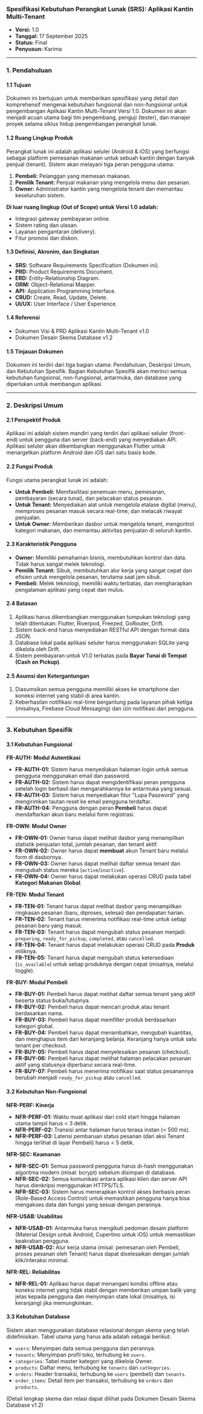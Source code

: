 ### **Spesifikasi Kebutuhan Perangkat Lunak (SRS): Aplikasi Kantin Multi-Tenant**

*   **Versi:** 1.0
*   **Tanggal:** 17 September 2025
*   **Status:** Final
*   **Penyusun:** Karima

---

### **1. Pendahuluan**

#### **1.1 Tujuan**
Dokumen ini bertujuan untuk memberikan spesifikasi yang detail dan komprehensif mengenai kebutuhan fungsional dan non-fungsional untuk pengembangan Aplikasi Kantin Multi-Tenant Versi 1.0. Dokumen ini akan menjadi acuan utama bagi tim pengembang, penguji (tester), dan manajer proyek selama siklus hidup pengembangan perangkat lunak.

#### **1.2 Ruang Lingkup Produk**
Perangkat lunak ini adalah aplikasi seluler (Android & iOS) yang berfungsi sebagai platform pemesanan makanan untuk sebuah kantin dengan banyak penjual (tenant). Sistem akan melayani tiga peran pengguna utama:
1.  **Pembeli:** Pelanggan yang memesan makanan.
2.  **Pemilik Tenant:** Penjual makanan yang mengelola menu dan pesanan.
3.  **Owner:** Administrator kantin yang mengelola tenant dan memantau keseluruhan sistem.

**Di luar ruang lingkup (Out of Scope) untuk Versi 1.0 adalah:**
*   Integrasi gateway pembayaran online.
*   Sistem rating dan ulasan.
*   Layanan pengantaran (delivery).
*   Fitur promosi dan diskon.

#### **1.3 Definisi, Akronim, dan Singkatan**
*   **SRS:** Software Requirements Specification (Dokumen ini).
*   **PRD:** Product Requirements Document.
*   **ERD:** Entity-Relationship Diagram.
*   **ORM:** Object-Relational Mapper.
*   **API:** Application Programming Interface.
*   **CRUD:** Create, Read, Update, Delete.
*   **UI/UX:** User Interface / User Experience.

#### **1.4 Referensi**
*   Dokumen Visi & PRD Aplikasi Kantin Multi-Tenant v1.0
*   Dokumen Desain Skema Database v1.2

#### **1.5 Tinjauan Dokumen**
Dokumen ini terdiri dari tiga bagian utama: Pendahuluan, Deskripsi Umum, dan Kebutuhan Spesifik. Bagian Kebutuhan Spesifik akan merinci semua kebutuhan fungsional, non-fungsional, antarmuka, dan database yang diperlukan untuk membangun aplikasi.

---

### **2. Deskripsi Umum**

#### **2.1 Perspektif Produk**
Aplikasi ini adalah sistem mandiri yang terdiri dari aplikasi seluler (front-end) untuk pengguna dan server (back-end) yang menyediakan API. Aplikasi seluler akan dikembangkan menggunakan Flutter untuk menargetkan platform Android dan iOS dari satu basis kode.

#### **2.2 Fungsi Produk**
Fungsi utama perangkat lunak ini adalah:
*   **Untuk Pembeli:** Memfasilitasi penemuan menu, pemesanan, pembayaran (secara tunai), dan pelacakan status pesanan.
*   **Untuk Tenant:** Menyediakan alat untuk mengelola etalase digital (menu), memproses pesanan masuk secara real-time, dan melacak riwayat penjualan.
*   **Untuk Owner:** Memberikan dasbor untuk mengelola tenant, mengontrol kategori makanan, dan memantau aktivitas penjualan di seluruh kantin.

#### **2.3 Karakteristik Pengguna**
*   **Owner:** Memiliki pemahaman bisnis, membutuhkan kontrol dan data. Tidak harus sangat melek teknologi.
*   **Pemilik Tenant:** Sibuk, membutuhkan alur kerja yang sangat cepat dan efisien untuk mengelola pesanan, terutama saat jam sibuk.
*   **Pembeli:** Melek teknologi, memiliki waktu terbatas, dan mengharapkan pengalaman aplikasi yang cepat dan mulus.

#### **2.4 Batasan**
1.  Aplikasi harus dikembangkan menggunakan tumpukan teknologi yang telah ditentukan: Flutter, Riverpod, Freezed, GoRouter, Drift.
2.  Sistem back-end harus menyediakan RESTful API dengan format data JSON.
3.  Database lokal pada aplikasi seluler harus menggunakan SQLite yang dikelola oleh Drift.
4.  Sistem pembayaran untuk V1.0 terbatas pada **Bayar Tunai di Tempat (Cash on Pickup)**.

#### **2.5 Asumsi dan Ketergantungan**
1.  Diasumsikan semua pengguna memiliki akses ke smartphone dan koneksi internet yang stabil di area kantin.
2.  Keberhasilan notifikasi real-time bergantung pada layanan pihak ketiga (misalnya, Firebase Cloud Messaging) dan izin notifikasi dari pengguna.

---

### **3. Kebutuhan Spesifik**

#### **3.1 Kebutuhan Fungsional**

**FR-AUTH: Modul Autentikasi**
*   **FR-AUTH-01:** Sistem harus menyediakan halaman login untuk semua pengguna menggunakan email dan password.
*   **FR-AUTH-02:** Sistem harus dapat mengidentifikasi peran pengguna setelah login berhasil dan mengarahkannya ke antarmuka yang sesuai.
*   **FR-AUTH-03:** Sistem harus menyediakan fitur "Lupa Password" yang mengirimkan tautan reset ke email pengguna terdaftar.
*   **FR-AUTH-04:** Pengguna dengan peran **Pembeli** harus dapat mendaftarkan akun baru melalui form registrasi.

**FR-OWN: Modul Owner**
*   **FR-OWN-01:** Owner harus dapat melihat dasbor yang menampilkan statistik penjualan total, jumlah pesanan, dan tenant aktif.
*   **FR-OWN-02:** Owner harus dapat **membuat** akun Tenant baru melalui form di dasbornya.
*   **FR-OWN-03:** Owner harus dapat melihat daftar semua tenant dan mengubah status mereka (`active`/`inactive`).
*   **FR-OWN-04:** Owner harus dapat melakukan operasi CRUD pada tabel **Kategori Makanan Global**.

**FR-TEN: Modul Tenant**
*   **FR-TEN-01:** Tenant harus dapat melihat dasbor yang menampilkan ringkasan pesanan (baru, diproses, selesai) dan pendapatan harian.
*   **FR-TEN-02:** Tenant harus menerima notifikasi real-time untuk setiap pesanan baru yang masuk.
*   **FR-TEN-03:** Tenant harus dapat mengubah status pesanan menjadi: `preparing`, `ready_for_pickup`, `completed`, atau `cancelled`.
*   **FR-TEN-04:** Tenant harus dapat melakukan operasi CRUD pada **Produk** miliknya.
*   **FR-TEN-05:** Tenant harus dapat mengubah status ketersediaan (`is_available`) untuk setiap produknya dengan cepat (misalnya, melalui toggle).

**FR-BUY: Modul Pembeli**
*   **FR-BUY-01:** Pembeli harus dapat melihat daftar semua tenant yang aktif beserta status buka/tutupnya.
*   **FR-BUY-02:** Pembeli harus dapat mencari produk atau tenant berdasarkan nama.
*   **FR-BUY-03:** Pembeli harus dapat memfilter produk berdasarkan kategori global.
*   **FR-BUY-04:** Pembeli harus dapat menambahkan, mengubah kuantitas, dan menghapus item dari keranjang belanja. Keranjang hanya untuk satu tenant per checkout.
*   **FR-BUY-05:** Pembeli harus dapat menyelesaikan pesanan (checkout).
*   **FR-BUY-06:** Pembeli harus dapat melihat halaman pelacakan pesanan aktif yang statusnya diperbarui secara real-time.
*   **FR-BUY-07:** Pembeli harus menerima notifikasi saat status pesanannya berubah menjadi `ready_for_pickup` atau `cancelled`.

#### **3.2 Kebutuhan Non-Fungsional**

**NFR-PERF: Kinerja**
*   **NFR-PERF-01:** Waktu muat aplikasi dari cold start hingga halaman utama tampil harus < 3 detik.
*   **NFR-PERF-02:** Transisi antar halaman harus terasa instan (< 500 ms).
*   **NFR-PERF-03:** Latensi pembaruan status pesanan (dari aksi Tenant hingga terlihat di layar Pembeli) harus < 5 detik.

**NFR-SEC: Keamanan**
*   **NFR-SEC-01:** Semua password pengguna harus di-hash menggunakan algoritma modern (misal: bcrypt) sebelum disimpan di database.
*   **NFR-SEC-02:** Semua komunikasi antara aplikasi klien dan server API harus dienkripsi menggunakan HTTPS/TLS.
*   **NFR-SEC-03:** Sistem harus menerapkan kontrol akses berbasis peran (Role-Based Access Control) untuk memastikan pengguna hanya bisa mengakses data dan fungsi yang sesuai dengan perannya.

**NFR-USAB: Usabilitas**
*   **NFR-USAB-01:** Antarmuka harus mengikuti pedoman desain platform (Material Design untuk Android, Cupertino untuk iOS) untuk memastikan keakraban pengguna.
*   **NFR-USAB-02:** Alur kerja utama (misal: pemesanan oleh Pembeli, proses pesanan oleh Tenant) harus dapat diselesaikan dengan jumlah klik/interaksi minimal.

**NFR-REL: Reliabilitas**
*   **NFR-REL-01:** Aplikasi harus dapat menangani kondisi offline atau koneksi internet yang tidak stabil dengan memberikan umpan balik yang jelas kepada pengguna dan menyimpan state lokal (misalnya, isi keranjang) jika memungkinkan.

#### **3.3 Kebutuhan Database**
Sistem akan menggunakan database relasional dengan skema yang telah didefinisikan. Tabel utama yang harus ada adalah sebagai berikut:
*   `users`: Menyimpan data semua pengguna dan perannya.
*   `tenants`: Menyimpan profil toko, terhubung ke `users`.
*   `categories`: Tabel master kategori yang dikelola Owner.
*   `products`: Daftar menu, terhubung ke `tenants` dan `catVegories`.
*   `orders`: Header transaksi, terhubung ke `users` (pembeli) dan `tenants`.
*   `order_items`: Detail item per transaksi, terhubung ke `orders` dan `products`.

(Detail lengkap skema dan relasi dapat dilihat pada Dokumen Desain Skema Database v1.2)
